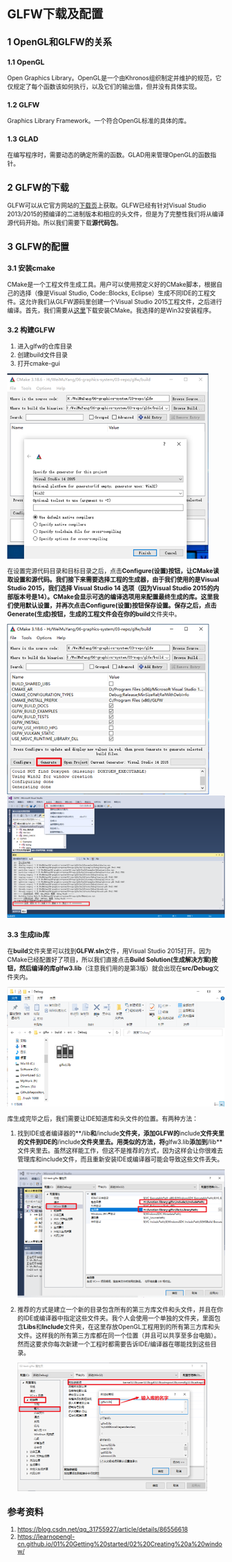 # GLFW下载及配置     

## 1 OpenGL和GLFW的关系   

### 1.1 OpenGL
Open Graphics Library。OpenGL是一个由Khronos组织制定并维护的规范，它仅规定了每个函数该如何执行，以及它们的输出值，但并没有具体实现。

### 1.2 GLFW
Graphics Library Framework。一个符合OpenGL标准的具体的库。

### 1.3 GLAD
在编写程序时，需要动态的确定所需的函数。GLAD用来管理OpenGL的函数指针。   

## 2 GLFW的下载   

GLFW可以从它官方网站的[下载页](http://www.glfw.org/download.html)上获取。GLFW已经有针对Visual Studio 2013/2015的预编译的二进制版本和相应的头文件，但是为了完整性我们将从编译源代码开始。所以我们需要下载**源代码包**。

## 3 GLFW的配置   

### 3.1 安装cmake  

CMake是一个工程文件生成工具。用户可以使用预定义好的CMake脚本，根据自己的选择（像是Visual Studio, Code::Blocks, Eclipse）生成不同IDE的工程文件。这允许我们从GLFW源码里创建一个Visual Studio 2015工程文件，之后进行编译。首先，我们需要从[这里](http://www.cmake.org/cmake/resources/software.html)下载安装CMake。我选择的是Win32安装程序。

### 3.2 构建GLFW    

1. 进入glfw的仓库目录   
2. 创建build文件目录   
3. 打开cmake-gui     

<img src="./img/02-1.png" alt="02-1" style="zoom:75%;" />

在设置完源代码目录和目标目录之后，点击**Configure(设置)**按钮，让CMake读取设置和源代码。我们接下来需要选择工程的生成器，由于我们使用的是Visual Studio 2015，我们选择 **Visual Studio 14** 选项（因为Visual Studio 2015的内部版本号是14）。CMake会显示可选的编译选项用来配置最终生成的库。这里我们使用默认设置，并再次点击**Configure(设置)**按钮保存设置。保存之后，点击**Generate(生成)**按钮，生成的工程文件会在你的**build**文件夹中。  

<img src="./img/02-2.png" alt="02-2" style="zoom:75%;" />

<img src="./img/02-3.png" alt="02-3" style="zoom:50%;" />

### 3.3 生成lib库   

在**build**文件夹里可以找到**GLFW.sln**文件，用Visual Studio 2015打开。因为CMake已经配置好了项目，所以我们直接点击**Build Solution(生成解决方案)**按钮，然后编译的库**glfw3.lib**（注意我们用的是第3版）就会出现在**src/Debug**文件夹内。  



<img src="./img/02-4.png" alt="02-4" style="zoom:75%;" />

库生成完毕之后，我们需要让IDE知道库和头文件的位置。有两种方法：

1. 找到IDE或者编译器的**/lib**和**/include**文件夹，添加GLFW的**include**文件夹里的文件到IDE的**/include**文件夹里去。用类似的方法，将**glfw3.lib**添加到**/lib**文件夹里去。虽然这样能工作，但这不是推荐的方式，因为这样会让你很难去管理库和include文件，而且重新安装IDE或编译器可能会导致这些文件丢失。

   <img src="./img/02-5.png" alt="02-5" style="zoom: 50%;" />

2. 推荐的方式是建立一个新的目录包含所有的第三方库文件和头文件，并且在你的IDE或编译器中指定这些文件夹。我个人会使用一个单独的文件夹，里面包含**Libs**和**Include**文件夹，在这里存放OpenGL工程用到的所有第三方库和头文件。这样我的所有第三方库都在同一个位置（并且可以共享至多台电脑）。然而这要求你每次新建一个工程时都需要告诉IDE/编译器在哪能找到这些目录。

   <img src="./img/02-6.png" alt="02-6" style="zoom: 50%;" />

   

## 参考资料  

1. https://blog.csdn.net/qq_31755927/article/details/86556618    
2. https://learnopengl-cn.github.io/01%20Getting%20started/02%20Creating%20a%20window/  